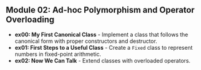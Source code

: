 ## Module 02: Ad-hoc Polymorphism and Operator Overloading
- **ex00: My First Canonical Class** - Implement a class that follows the canonical form with proper constructors and destructor.
- **ex01: First Steps to a Useful Class** - Create a `Fixed` class to represent numbers in fixed-point arithmetic.
- **ex02: Now We Can Talk** - Extend classes with overloaded operators.
